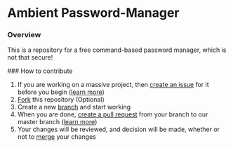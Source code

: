 # Ambient Password-Manager

### Overview
This is a repository for a free command-based password manager, which is not that secure!

<detail>
<summary> ### How to contribute </summary>

1. If you are working on a massive project, then [create an issue](https://github.com/Code-in-flux/Password-Manager/issues/new) for it before you begin ([learn more](https://docs.github.com/en/github/managing-your-work-on-github/about-issues))
2. [Fork](https://docs.github.com/en/github/getting-started-with-github/fork-a-repo) this repository (Optional)
3. Create a new [branch](https://docs.github.com/en/github/collaborating-with-issues-and-pull-requests/about-branches) and start working
4. When you are done, [create a pull request](https://github.com/Code-in-flux/Password-Manager/compare) from your branch to our master branch ([learn more](https://docs.github.com/en/github/collaborating-with-issues-and-pull-requests/about-pull-requests))
5. Your changes will be reviewed, and decision will be made, whether or not to [merge](https://docs.github.com/en/github/collaborating-with-issues-and-pull-requests/about-pull-request-merges) your changes
</detail>